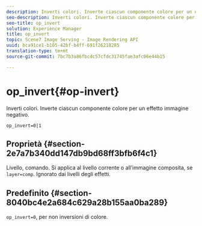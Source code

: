 ```yaml
---
description: Inverti colori. Inverte ciascun componente colore per un effetto immagine negativo.
seo-description: Inverti colori. Inverte ciascun componente colore per un effetto immagine negativo.
seo-title: op_invert
solution: Experience Manager
title: op_invert
topic: Scene7 Image Serving - Image Rendering API
uuid: bca91ce1-b105-42bf-b4ff-691f26218285
translation-type: tm+mt
source-git-commit: 7bc7b3a86fbcdc57cfdc31745fae3afc06e44b15

---
```



# op_invert{#op-invert}

Inverti colori. Inverte ciascun componente colore per un effetto immagine negativo.

`op_invert=0|1`

## Proprietà {#section-2e7a7b340dd147db9bd68ff3bfb6f4c1}

Livello, comando. Si applica al livello corrente o all’immagine composita, se `layer=comp`. Ignorato dai livelli degli effetti.

## Predefinito {#section-8040bc4e2a684c629a28b155aa0ba289}

`op_invert=0`, per non inversioni di colore.

